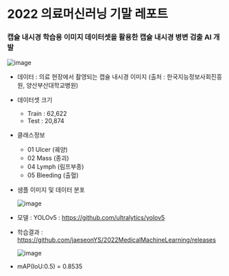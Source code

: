 # 2022 의료머신러닝 기말 레포트

### 캡슐 내시경 학습용 이미지 데이터셋을 활용한 캡슐 내시경 병변 검출 AI 개발

![image](https://user-images.githubusercontent.com/107654296/174196780-eb4ea782-1094-4a7e-9175-6651d7bbd06e.png)


- 데이터 : 의료 현장에서 촬영되는 캡슐 내시경 이미지 (출처 : 한국지능정보사회진흥원, 양산부산대학교병원)
- 데이터셋 크기
  -	Train	:	62,622	
  -	Test : 20,874
- 클래스정보
  - 01	Ulcer (궤양)
  - 02	Mass (종괴)
  - 04	Lymph (림프부종)
  - 05	Bleeding (출혈)
- 샘플 이미지 및 데이터 분포

  ![image](https://user-images.githubusercontent.com/107654296/174198039-f4ebdcfa-354b-4565-b3ac-760d660ada73.png)


- 모델 : YOLOv5 : https://github.com/ultralytics/yolov5
- 학습결과 : https://github.com/jaeseonYS/2022MedicalMachineLearning/releases

  ![image](https://user-images.githubusercontent.com/107654296/174196663-3094d351-83b6-4c3c-812a-26f51cdc8bee.png)

- mAP(IoU:0.5) = 0.8535
